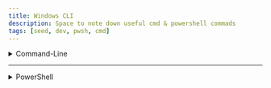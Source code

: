 ```yaml
---
title: Windows CLI 
description: Space to note down useful cmd & powershell commads
tags: [seed, dev, pwsh, cmd]
---
```


<details>
<summary>Command-Line</summary>

#### Files 
<!-- case 1 -->

<details>
<summary>Deleting a non empty directory </summary>  

```bash
rmdir /s /q $DIR_NAME
```
</details>

<!-- case 2 -->

<details>
<summary>Creating a empty file </summary>  

```bash
type NULL > $FILE_NAME
```
</details>

<!-- case 3 -->

<details>
<summary>Removing a File </summary>  

```bash
del $FILE_NAME
```
</details>

#### Variables

<!-- case 1 -->

<details>
<summary> windows-installation\Users\USER-NAME\AppData\local </summary>  

```bash
%localappdata%
```
</details>


</details>

---

<details>
<summary>PowerShell</summary>

#### Paths

<!-- case 1 -->

<details>
<summary> Copy the current directory path </summary>  

```bash
(Get-Location).Path | Set-Clipboard
```
</details>

</details>
